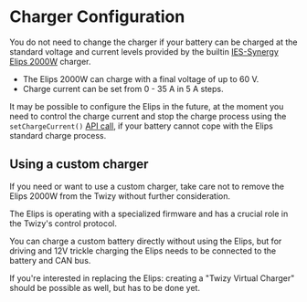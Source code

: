 # Charger Configuration

You do not need to change the charger if your battery can be charged at the standard voltage and current levels provided by the builtin [IES-Synergy Elips 2000W](http://www.ies-synergy.com/en/chargers/onboard-sealed-chargers/elips-2000w) charger.

- The Elips 2000W can charge with a final voltage of up to 60 V.
- Charge current can be set from 0 - 35 A in 5 A steps.

It may be possible to configure the Elips in the future, at the moment you need to control the charge current and stop the charge process using the `setChargeCurrent()` [API call](../API.md), if your battery cannot cope with the Elips standard charge process.


## Using a custom charger

If you need or want to use a custom charger, take care not to remove the Elips 2000W from the Twizy without further consideration.

The Elips is operating with a specialized firmware and has a crucial role in the Twizy's control protocol.

You can charge a custom battery directly without using the Elips, but for driving and 12V trickle charging the Elips needs to be connected to the battery and CAN bus.

If you're interested in replacing the Elips: creating a "Twizy Virtual Charger" should be possible as well, but has to be done yet.


